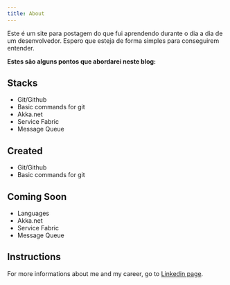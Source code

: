 ```yaml
---
title: About
---
```


Este é um site para postagem do que fui aprendendo durante o dia a dia de um desenvolvedor. Espero que esteja de forma simples para conseguirem entender.

**Estes são alguns pontos que abordarei neste blog:** 

## Stacks

* Git/Github
* Basic commands for git
* Akka.net
* Service Fabric
* Message Queue

## Created
* Git/Github
* Basic commands for git

## Coming Soon
* Languages
* Akka.net
* Service Fabric
* Message Queue

## Instructions

For more informations about me and my career, go to [Linkedin page](https://www.linkedin.com/in/bruno-alencar/).
